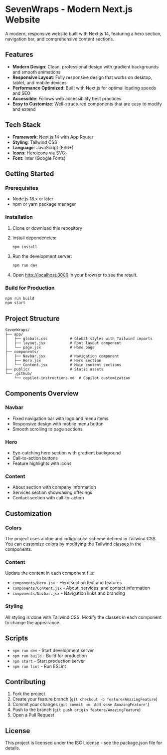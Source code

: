 # SevenWraps - Modern Next.js Website

A modern, responsive website built with Next.js 14, featuring a hero section, navigation bar, and comprehensive content sections.

## Features

- **Modern Design**: Clean, professional design with gradient backgrounds and smooth animations
- **Responsive Layout**: Fully responsive design that works on desktop, tablet, and mobile devices
- **Performance Optimized**: Built with Next.js for optimal loading speeds and SEO
- **Accessible**: Follows web accessibility best practices
- **Easy to Customize**: Well-structured components that are easy to modify and extend

## Tech Stack

- **Framework**: Next.js 14 with App Router
- **Styling**: Tailwind CSS
- **Language**: JavaScript (ES6+)
- **Icons**: Heroicons via SVG
- **Font**: Inter (Google Fonts)

## Getting Started

### Prerequisites

- Node.js 18.x or later
- npm or yarn package manager

### Installation

1. Clone or download this repository
2. Install dependencies:
   ```bash
   npm install
   ```

3. Run the development server:
   ```bash
   npm run dev
   ```

4. Open [http://localhost:3000](http://localhost:3000) in your browser to see the result.

### Build for Production

```bash
npm run build
npm start
```

## Project Structure

```
SevenWraps/
├── app/
│   ├── globals.css          # Global styles with Tailwind imports
│   ├── layout.jsx           # Root layout component
│   └── page.jsx             # Home page
├── components/
│   ├── Navbar.jsx           # Navigation component
│   ├── Hero.jsx             # Hero section
│   └── Content.jsx          # Main content sections
├── public/                  # Static assets
└── .github/
    └── copilot-instructions.md  # Copilot customization
```

## Components Overview

### Navbar
- Fixed navigation bar with logo and menu items
- Responsive design with mobile menu button
- Smooth scrolling to page sections

### Hero
- Eye-catching hero section with gradient background
- Call-to-action buttons
- Feature highlights with icons

### Content
- About section with company information
- Services section showcasing offerings
- Contact section with call-to-action

## Customization

### Colors
The project uses a blue and indigo color scheme defined in Tailwind CSS. You can customize colors by modifying the Tailwind classes in the components.

### Content
Update the content in each component file:
- `components/Hero.jsx` - Hero section text and features
- `components/Content.jsx` - About, services, and contact information
- `components/Navbar.jsx` - Navigation links and branding

### Styling
All styling is done with Tailwind CSS. Modify the classes in each component to change the appearance.

## Scripts

- `npm run dev` - Start development server
- `npm run build` - Build for production
- `npm start` - Start production server
- `npm run lint` - Run ESLint

## Contributing

1. Fork the project
2. Create your feature branch (`git checkout -b feature/AmazingFeature`)
3. Commit your changes (`git commit -m 'Add some AmazingFeature'`)
4. Push to the branch (`git push origin feature/AmazingFeature`)
5. Open a Pull Request

## License

This project is licensed under the ISC License - see the package.json file for details.
